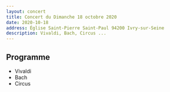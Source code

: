 ```yaml
---
layout: concert
title: Concert du Dimanche 18 octobre 2020
date: 2020-10-18
address: Église Saint-Pierre Saint-Paul 94200 Ivry-sur-Seine
description: Vivaldi, Bach, Circus ...
---
```


## Programme

* Vivaldi
* Bach
* Circus
